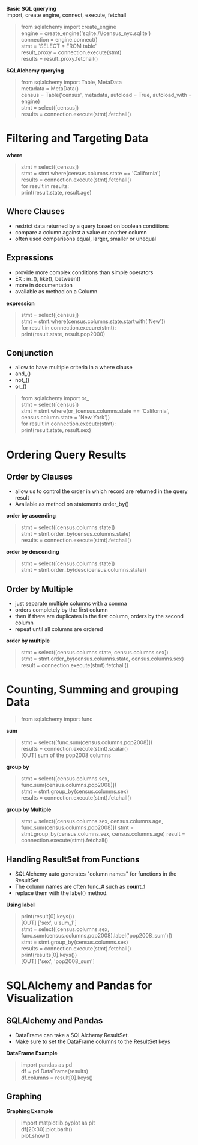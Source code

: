 __Basic SQL querying__  
import, create engine, connect, execute, fetchall
> from sqlalchemy import create_engine  
> engine = create_engine('sqlite:///census_nyc.sqlite')  
> connection = engine.connect()  
> stmt = 'SELECT * FROM table'  
> result_proxy = connection.execute(stmt)  
> results = result_proxy.fetchall()


__SQLAlchemy querying__
> from sqlalchemy import Table, MetaData  
> metadata = MetaData()  
> census = Table('census', metadata, autoload = True, autoload_with = engine)  
> stmt = select([census])  
> results = connection.execute(stmt).fetchall()  

# Filtering and Targeting Data
__where__
> stmt = select([census])  
> stmt = stmt.where(census.columns.state == 'California')  
> results = connection.execute(stmt).fetchall()  
> for result in results:  
> print(result.state, result.age)

## Where Clauses
- restrict data returned by a query based on boolean conditions
- compare a column against a value or another column
- often used comparisons equal, larger, smaller or unequal

## Expressions
- provide more complex conditions than simple operators
- EX : in_(), like(), between()
- more in documentation
- available as method on a Column

__expression__
> stmt = select([census])  
> stmt = stmt.where(census.columns.state.startwith('New'))  
> for result in connection.execure(stmt):  
> print(result.state, result.pop2000)

## Conjunction
- allow to have multiple criteria in a where clause
- and_()
- not_()
- or_()

> from sqlalchemy import or_  
> stmt = select([census])  
> stmt = stmt.where(or_(census.columns.state == 'California', census.column.state = 'New York'))  
> for result in connection.execute(stmt):  
> print(result.state, result.sex) 

# Ordering Query Results
## Order by Clauses
- allow us to control the order in which record are returned in the query result
- Available as method on statements order_by()

__order by ascending__
> stmt = select([census.columns.state])  
> stmt = stmt.order_by(census.columns.state)  
> results = connection.execute(stmt).fetchall()

__order by descending__
> stmt = select([census.columns.state])  
> stmt = stmt.order_by(desc(census.columns.state))

## Order by Multiple
- just separate multiple columns with a comma
- orders completely by the first column
- then if there are duplicates in the first column, orders by the second column
- repeat until all columns are ordered

__order by multiple__
> stmt = select([census.columns.state, census.columns.sex])  
> stmt = stmt.order_by(census.columns.state, census.columns.sex)  
> result = connection.execute(stmt).fetchall() 

# Counting, Summing and grouping Data

> from sqlalchemy import func

__sum__
> stmt = select([func.sum(census.columns.pop2008)])  
> results = connection.execute(stmt).scalar()  
> [OUT] sum of the pop2008 columns

__group by__
> stmt = select([census.columns.sex, func.sum(census.columns.pop2008)])  
> stmt = stmt.group_by(census.columns.sex)  
> results = connection.execute(stmt).fetchall()

__group by Multiple__
> stmt = select([census.columns.sex, census.columns.age, func.sum(census.columns.pop2008)])
> stmt = stmt.group_by(census.columns.sex, census.columns.age)
> result = connection.execute(stmt).fetchall()

## Handling ResultSet from Functions
- SQLAlchemy auto generates "column names" for functions in the ResultSet
- The column names are often func_# such as __count_1__
- replace them with the label() method.

__Using label__
> print(result[0].keys())  
> [OUT] ['sex', u'sum_1']  
> stmt = select([census.columns.sex, func.sum(census.columns.pop2008).label('pop2008_sum')])  
> stmt = stmt.group_by(census.columns.sex)  
> results = connection.execute(stmt).fetchall()  
> print(results[0].keys())  
> [OUT] ['sex', 'pop2008_sum']

# SQLAlchemy and Pandas for Visualization

## SQLAlchemy and Pandas
- DataFrame can take a SQLAlchemy ResultSet.
- Make sure to set the DataFrame columns to the ResultSet keys

__DataFrame Example__
> import pandas as pd  
> df = pd.DataFrame(results)  
> df.columns = result[0].keys()

## Graphing
__Graphing Example__
> import matplotlib.pyplot as plt  
> df[20:30].plot.barh()  
> plot.show()